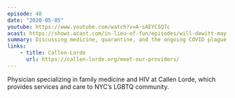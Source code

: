 ```yaml
---
episode: 40
date: "2020-05-05"
youtube: https://www.youtube.com/watch?v=A-sAEYCSQ7c
acast: https://shows.acast.com/in-lieu-of-fun/episodes/will-dewitt-may-5-2020
summary: Discussing medicine, quarantine, and the ongoing COVID plague
links:
    - title: Callen-Lorde
      url: https://callen-lorde.org/meet-our-providers/
---
```

Physician specializing in family medicine and HIV at Callen Lorde, which provides services and care to NYC’s LGBTQ community.
